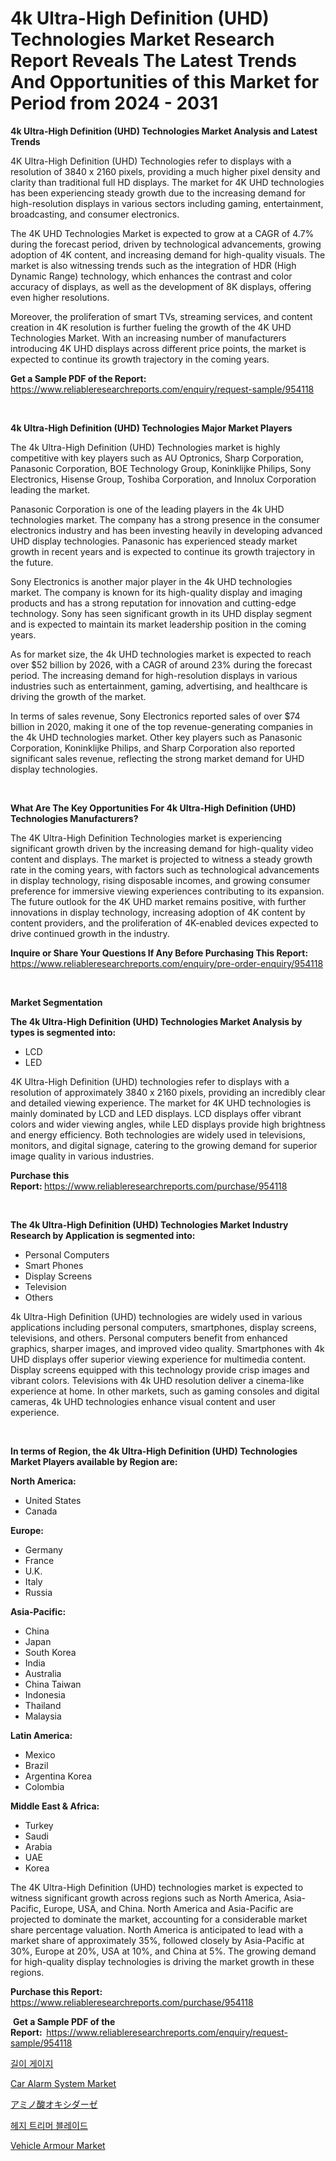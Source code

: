 <p><h1>4k Ultra-High Definition (UHD) Technologies Market Research Report Reveals The Latest Trends And Opportunities of this Market for Period from 2024 - 2031</h1></p><p><strong>4k Ultra-High Definition (UHD) Technologies Market Analysis and Latest Trends</strong></p>
<p><p>4K Ultra-High Definition (UHD) Technologies refer to displays with a resolution of 3840 x 2160 pixels, providing a much higher pixel density and clarity than traditional full HD displays. The market for 4K UHD technologies has been experiencing steady growth due to the increasing demand for high-resolution displays in various sectors including gaming, entertainment, broadcasting, and consumer electronics.</p><p>The 4K UHD Technologies Market is expected to grow at a CAGR of 4.7% during the forecast period, driven by technological advancements, growing adoption of 4K content, and increasing demand for high-quality visuals. The market is also witnessing trends such as the integration of HDR (High Dynamic Range) technology, which enhances the contrast and color accuracy of displays, as well as the development of 8K displays, offering even higher resolutions.</p><p>Moreover, the proliferation of smart TVs, streaming services, and content creation in 4K resolution is further fueling the growth of the 4K UHD Technologies Market. With an increasing number of manufacturers introducing 4K UHD displays across different price points, the market is expected to continue its growth trajectory in the coming years.</p></p>
<p><strong>Get a Sample PDF of the Report:&nbsp;</strong> <a href="https://www.reliableresearchreports.com/enquiry/request-sample/954118">https://www.reliableresearchreports.com/enquiry/request-sample/954118</a></p>
<p>&nbsp;</p>
<p><strong>4k Ultra-High Definition (UHD) Technologies Major Market Players</strong></p>
<p><p>The 4k Ultra-High Definition (UHD) Technologies market is highly competitive with key players such as AU Optronics, Sharp Corporation, Panasonic Corporation, BOE Technology Group, Koninklijke Philips, Sony Electronics, Hisense Group, Toshiba Corporation, and Innolux Corporation leading the market.</p><p>Panasonic Corporation is one of the leading players in the 4k UHD technologies market. The company has a strong presence in the consumer electronics industry and has been investing heavily in developing advanced UHD display technologies. Panasonic has experienced steady market growth in recent years and is expected to continue its growth trajectory in the future.</p><p>Sony Electronics is another major player in the 4k UHD technologies market. The company is known for its high-quality display and imaging products and has a strong reputation for innovation and cutting-edge technology. Sony has seen significant growth in its UHD display segment and is expected to maintain its market leadership position in the coming years.</p><p>As for market size, the 4k UHD technologies market is expected to reach over $52 billion by 2026, with a CAGR of around 23% during the forecast period. The increasing demand for high-resolution displays in various industries such as entertainment, gaming, advertising, and healthcare is driving the growth of the market.</p><p>In terms of sales revenue, Sony Electronics reported sales of over $74 billion in 2020, making it one of the top revenue-generating companies in the 4k UHD technologies market. Other key players such as Panasonic Corporation, Koninklijke Philips, and Sharp Corporation also reported significant sales revenue, reflecting the strong market demand for UHD display technologies.</p></p>
<p>&nbsp;</p>
<p><strong>What Are The Key Opportunities For 4k Ultra-High Definition (UHD) Technologies Manufacturers?</strong></p>
<p><p>The 4K Ultra-High Definition Technologies market is experiencing significant growth driven by the increasing demand for high-quality video content and displays. The market is projected to witness a steady growth rate in the coming years, with factors such as technological advancements in display technology, rising disposable incomes, and growing consumer preference for immersive viewing experiences contributing to its expansion. The future outlook for the 4K UHD market remains positive, with further innovations in display technology, increasing adoption of 4K content by content providers, and the proliferation of 4K-enabled devices expected to drive continued growth in the industry.</p></p>
<p><strong>Inquire or Share Your Questions If Any Before Purchasing This Report:</strong> <a href="https://www.reliableresearchreports.com/enquiry/pre-order-enquiry/954118">https://www.reliableresearchreports.com/enquiry/pre-order-enquiry/954118</a></p>
<p>&nbsp;</p>
<p><strong>Market Segmentation</strong></p>
<p><strong>The 4k Ultra-High Definition (UHD) Technologies Market Analysis by types is segmented into:</strong></p>
<p><ul><li>LCD</li><li>LED</li></ul></p>
<p><p>4K Ultra-High Definition (UHD) technologies refer to displays with a resolution of approximately 3840 x 2160 pixels, providing an incredibly clear and detailed viewing experience. The market for 4K UHD technologies is mainly dominated by LCD and LED displays. LCD displays offer vibrant colors and wider viewing angles, while LED displays provide high brightness and energy efficiency. Both technologies are widely used in televisions, monitors, and digital signage, catering to the growing demand for superior image quality in various industries.</p></p>
<p><strong>Purchase this Report:&nbsp;</strong><a href="https://www.reliableresearchreports.com/purchase/954118">https://www.reliableresearchreports.com/purchase/954118</a></p>
<p>&nbsp;</p>
<p><strong>The 4k Ultra-High Definition (UHD) Technologies Market Industry Research by Application is segmented into:</strong></p>
<p><ul><li>Personal Computers</li><li>Smart Phones</li><li>Display Screens</li><li>Television</li><li>Others</li></ul></p>
<p><p>4k Ultra-High Definition (UHD) technologies are widely used in various applications including personal computers, smartphones, display screens, televisions, and others. Personal computers benefit from enhanced graphics, sharper images, and improved video quality. Smartphones with 4k UHD displays offer superior viewing experience for multimedia content. Display screens equipped with this technology provide crisp images and vibrant colors. Televisions with 4k UHD resolution deliver a cinema-like experience at home. In other markets, such as gaming consoles and digital cameras, 4k UHD technologies enhance visual content and user experience.</p></p>
<p>&nbsp;</p>
<p><strong>In terms of Region, the 4k Ultra-High Definition (UHD) Technologies Market Players available by Region are:</strong></p>
<p>
    <p> <strong> North America: </strong>
        <ul>
            <li>United States</li>
            <li>Canada</li>
        </ul>
        </p> 
    <p> <strong> Europe: </strong>
        <ul>
            <li>Germany</li>
            <li>France</li>
            <li>U.K.</li>
            <li>Italy</li>
            <li>Russia</li>
        </ul>
        </p> 
    <p> <strong> Asia-Pacific: </strong>
        <ul>
            <li>China</li>
            <li>Japan</li>
            <li>South Korea</li>
            <li>India</li>
            <li>Australia</li>
            <li>China Taiwan</li>
            <li>Indonesia</li>
            <li>Thailand</li>
            <li>Malaysia</li>
        </ul>
        </p> 
    <p> <strong> Latin America: </strong>
        <ul>
            <li>Mexico</li>
            <li>Brazil</li>
            <li>Argentina Korea</li>
            <li>Colombia</li>
        </ul>
        </p> 
    <p> <strong> Middle East & Africa: </strong>
        <ul>
            <li>Turkey</li>
            <li>Saudi</li>
            <li>Arabia</li>
            <li>UAE</li>
            <li>Korea</li>
        </ul>
    </p>
    </p>
<p><p>The 4K Ultra-High Definition (UHD) technologies market is expected to witness significant growth across regions such as North America, Asia-Pacific, Europe, USA, and China. North America and Asia-Pacific are projected to dominate the market, accounting for a considerable market share percentage valuation. North America is anticipated to lead with a market share of approximately 35%, followed closely by Asia-Pacific at 30%, Europe at 20%, USA at 10%, and China at 5%. The growing demand for high-quality display technologies is driving the market growth in these regions.</p></p>
<p><strong>Purchase this Report: </strong><a href="https://www.reliableresearchreports.com/purchase/954118">https://www.reliableresearchreports.com/purchase/954118</a></p>
<p>&nbsp;<strong>Get a Sample PDF of the Report:&nbsp;&nbsp;</strong><a href="https://www.reliableresearchreports.com/enquiry/request-sample/954118">https://www.reliableresearchreports.com/enquiry/request-sample/954118</a></p>
<p><strong></strong></p>
<p><p><a href="https://github.com/TrevorKruvalis5678/Market-Research-Report-List-1/blob/main/543067911708.md">길이 게이지</a></p><p><a href="https://issuu.com/reportprime-2/docs/car-alarm-system-market-size-2030.pptx">Car Alarm System Market</a></p><p><a href="https://github.com/avwofrml53535/Market-Research-Report-List-1/blob/main/584001612530.md">アミノ酸オキシダーゼ</a></p><p><a href="https://github.com/lzuwsfreyoq70/Market-Research-Report-List-1/blob/main/772617611707.md">헤지 트리머 블레이드</a></p><p><a href="https://issuu.com/reportprime-2/docs/vehicle-armour-market-size-2030.pptx">Vehicle Armour Market</a></p></p>